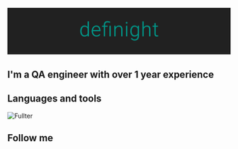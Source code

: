 ![Header](https://github.com/definight/definight/blob/main/assets/header.png)

## I'm a QA engineer with over 1 year experience

## Languages and tools
![Fullter](https://img.shields.io/badge/-JIRA-212121?style=for-the-badge&logo=Jira&logoColor=2684FF)

## Follow me